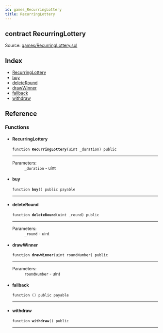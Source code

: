 ```yaml
---
id: games_RecurringLottery
title: RecurringLottery
---
```


<div class="contract-doc"><div class="contract"><h2 class="contract-header"><span class="contract-kind">contract</span> RecurringLottery</h2><div class="source">Source: <a href="https://github.com/FriendlyUser/solidity-smart-contracts.git//blob/v0.1.0/contracts/games/RecurringLottery.sol" target="_blank">games/RecurringLottery.sol</a></div></div><div class="index"><h2>Index</h2><ul><li><a href="games_RecurringLottery.html#RecurringLottery">RecurringLottery</a></li><li><a href="games_RecurringLottery.html#buy">buy</a></li><li><a href="games_RecurringLottery.html#deleteRound">deleteRound</a></li><li><a href="games_RecurringLottery.html#drawWinner">drawWinner</a></li><li><a href="games_RecurringLottery.html#">fallback</a></li><li><a href="games_RecurringLottery.html#withdraw">withdraw</a></li></ul></div><div class="reference"><h2>Reference</h2><div class="functions"><h3>Functions</h3><ul><li><div class="item function"><span id="RecurringLottery" class="anchor-marker"></span><h4 class="name">RecurringLottery</h4><div class="body"><code class="signature">function <strong>RecurringLottery</strong><span>(uint _duration) </span><span>public </span></code><hr/><dl><dt><span class="label-parameters">Parameters:</span></dt><dd><div><code>_duration</code> - uint</div></dd></dl></div></div></li><li><div class="item function"><span id="buy" class="anchor-marker"></span><h4 class="name">buy</h4><div class="body"><code class="signature">function <strong>buy</strong><span>() </span><span>public </span><span>payable </span></code><hr/></div></div></li><li><div class="item function"><span id="deleteRound" class="anchor-marker"></span><h4 class="name">deleteRound</h4><div class="body"><code class="signature">function <strong>deleteRound</strong><span>(uint _round) </span><span>public </span></code><hr/><dl><dt><span class="label-parameters">Parameters:</span></dt><dd><div><code>_round</code> - uint</div></dd></dl></div></div></li><li><div class="item function"><span id="drawWinner" class="anchor-marker"></span><h4 class="name">drawWinner</h4><div class="body"><code class="signature">function <strong>drawWinner</strong><span>(uint roundNumber) </span><span>public </span></code><hr/><dl><dt><span class="label-parameters">Parameters:</span></dt><dd><div><code>roundNumber</code> - uint</div></dd></dl></div></div></li><li><div class="item function"><span id="fallback" class="anchor-marker"></span><h4 class="name">fallback</h4><div class="body"><code class="signature">function <strong></strong><span>() </span><span>public </span><span>payable </span></code><hr/></div></div></li><li><div class="item function"><span id="withdraw" class="anchor-marker"></span><h4 class="name">withdraw</h4><div class="body"><code class="signature">function <strong>withdraw</strong><span>() </span><span>public </span></code><hr/></div></div></li></ul></div></div></div>
